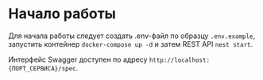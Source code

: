# Начало работы

Для начала работы следует создать .env-файл по образцу `.env.example`, запустить контейнер `docker-compose up -d` и затем REST API `nest start`.

Интерфейс Swagger доступен по адресу `http://localhost:{ПОРТ_СЕРВИСА}/spec`.
